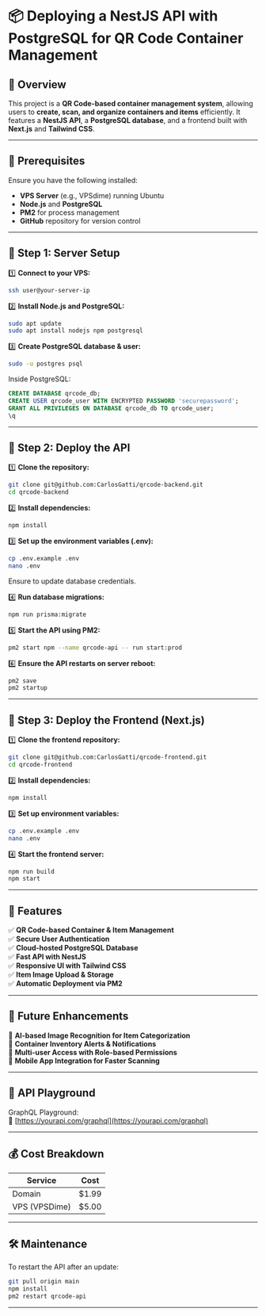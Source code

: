 # 📦 Deploying a NestJS API with PostgreSQL for QR Code Container Management

## 🚀 Overview
This project is a **QR Code-based container management system**, allowing users to **create, scan, and organize containers and items** efficiently. It features a **NestJS API**, a **PostgreSQL database**, and a frontend built with **Next.js** and **Tailwind CSS**.

---

## 🔧 Prerequisites
Ensure you have the following installed:

- **VPS Server** (e.g., VPSdime) running Ubuntu
- **Node.js** and **PostgreSQL**
- **PM2** for process management
- **GitHub** repository for version control

---

## 📌 Step 1: Server Setup

1️⃣ **Connect to your VPS:**
```sh
ssh user@your-server-ip
```

2️⃣ **Install Node.js and PostgreSQL:**
```sh
sudo apt update
sudo apt install nodejs npm postgresql
```

3️⃣ **Create PostgreSQL database & user:**
```sh
sudo -u postgres psql
```
Inside PostgreSQL:
```sql
CREATE DATABASE qrcode_db;
CREATE USER qrcode_user WITH ENCRYPTED PASSWORD 'securepassword';
GRANT ALL PRIVILEGES ON DATABASE qrcode_db TO qrcode_user;
\q
```

---

## 📌 Step 2: Deploy the API

1️⃣ **Clone the repository:**
```sh
git clone git@github.com:CarlosGatti/qrcode-backend.git
cd qrcode-backend
```

2️⃣ **Install dependencies:**
```sh
npm install
```

3️⃣ **Set up the environment variables (.env):**
```sh
cp .env.example .env
nano .env
```
Ensure to update database credentials.

4️⃣ **Run database migrations:**
```sh
npm run prisma:migrate
```

5️⃣ **Start the API using PM2:**
```sh
pm2 start npm --name qrcode-api -- run start:prod
```

6️⃣ **Ensure the API restarts on server reboot:**
```sh
pm2 save
pm2 startup
```

---

## 📌 Step 3: Deploy the Frontend (Next.js)

1️⃣ **Clone the frontend repository:**
```sh
git clone git@github.com:CarlosGatti/qrcode-frontend.git
cd qrcode-frontend
```

2️⃣ **Install dependencies:**
```sh
npm install
```

3️⃣ **Set up environment variables:**
```sh
cp .env.example .env
nano .env
```

4️⃣ **Start the frontend server:**
```sh
npm run build
npm start
```

---

## 🎯 Features

✅ **QR Code-based Container & Item Management**  
✅ **Secure User Authentication**  
✅ **Cloud-hosted PostgreSQL Database**  
✅ **Fast API with NestJS**  
✅ **Responsive UI with Tailwind CSS**  
✅ **Item Image Upload & Storage**  
✅ **Automatic Deployment via PM2**  

---

## 🚀 Future Enhancements

🔹 **AI-based Image Recognition for Item Categorization**  
🔹 **Container Inventory Alerts & Notifications**  
🔹 **Multi-user Access with Role-based Permissions**  
🔹 **Mobile App Integration for Faster Scanning**  

---

## 🎯 API Playground
GraphQL Playground:  
🔗 [https://yourapi.com/graphql](https://yourapi.com/graphql)

---

## 💰 Cost Breakdown
| Service  | Cost |
|----------|------|
| Domain   | $1.99 |
| VPS (VPSDime) | $5.00 |

---

## 🛠 Maintenance
To restart the API after an update:
```sh
git pull origin main
npm install
pm2 restart qrcode-api
```

---
